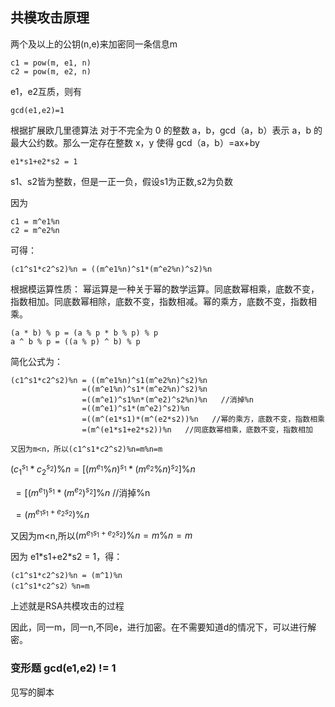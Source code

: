 ## 共模攻击原理

两个及以上的公钥(n,e)来加密同一条信息m

```language-javascript
c1 = pow(m, e1, n)
c2 = pow(m, e2, n)
```

e1，e2互质，则有

```language-javascript
gcd(e1,e2)=1
```

根据扩展欧几里德算法 对于不完全为 0 的整数 a，b，gcd（a，b）表示 a，b 的最大公约数。那么一定存在整数 x，y 使得 gcd（a，b）=ax+by

```language-javascript
e1*s1+e2*s2 = 1
```

s1、s2皆为整数，但是一正一负，假设s1为正数,s2为负数

因为

```language-javascript
c1 = m^e1%n
c2 = m^e2%n
```

可得：

```language-javascript
(c1^s1*c2^s2)%n = ((m^e1%n)^s1*(m^e2%n)^s2)%n
```

根据模运算性质： 幂运算是一种关于幂的数学运算。同底数幂相乘，底数不变，指数相加。同底数幂相除，底数不变，指数相减。幂的乘方，底数不变，指数相乘。

```language-javascript
(a * b) % p = (a % p * b % p) % p
a ^ b % p = ((a % p) ^ b) % p
```

简化公式为：

```language-javascript
(c1^s1*c2^s2)%n = ((m^e1%n)^s1(m^e2%n)^s2)%n
                =((m^e1%n)^s1*(m^e2%n)^s2)%n
                =((m^e1)^s1%n*(m^e2)^s2%n)%n   //消掉%n
                =((m^e1)^s1*(m^e2)^s2)%n
                =((m^(e1*s1)*(m^(e2*s2))%n   //幂的乘方，底数不变，指数相乘
                =(m^(e1*s1+e2*s2))%n   //同底数幂相乘，底数不变，指数相加
                  
又因为m<n，所以(c1^s1*c2^s2)%n=m%n=m
```

$(c_1^{s_1}*c_2^{s_2})\%n=[(m^{e_1}\%n)^{s_1}*(m^{e_2}\%n)^{s_2}]\%n$

​                         $=[(m^{e_1})^{s_1}*(m^{e_2})^{s_2}]\%n$                                                //消掉%n

​                         $=(m^{e_1s_1+e_2s_2})\%n$

又因为m<n,所以$(m^{e_1s_1+e_2s_2})\%n=m\%n=m$

因为 e1\*s1+e2*s2 = 1，得：

```language-javascript
(c1^s1*c2^s2)%n = (m^1)%n
(c1^s1*c2^s2）%n=m
```

上述就是RSA共模攻击的过程

因此，同一m，同一n,不同e，进行加密。在不需要知道d的情况下，可以进行解密。

### 变形题 gcd(e1,e2) != 1

见写的脚本